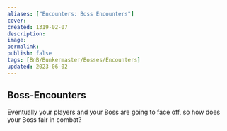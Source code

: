 ```yaml
---
aliases: ["Encounters: Boss Encounters"]
cover: 
created: 1319-02-07
description: 
image: 
permalink: 
publish: false
tags: [BnB/Bunkermaster/Bosses/Encounters]
updated: 2023-06-02
---
```


## Boss-Encounters

Eventually your players and your Boss are going to face off, so how does your Boss fair in combat?

